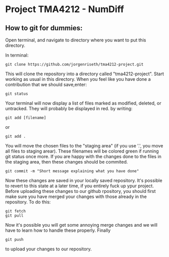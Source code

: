 # Project TMA4212 - NumDiff


## How  to git for dummies:
Open terminal, and navigate to directory where you want to put this directory.

In terminal:

```
git clone https://github.com/jorgenriseth/tma4212-project.git
```

This will clone the repository into a directory called "tma4212-project". Start working as usual in this directory. When you feel like you have done a contribution that we should save,enter:

```
git status 
```

Your terminal will now display a list of files marked as modified, deleted, or untracked. They will probably be displayed in red. by writing:

```
git add [filename]
```
or
```
git add .
```

You will move the chosen files to the "staging area" (if  you use '.', you move all files to staging arear). These filenames will be colored green if running git status once more. If you are happy with the changes done to the files in the staging area, then these changes should be commited.

```
git commit -m "Short message explaining what you have done"
```

Now these changes are saved in your locally saved repository. It's possible to revert to this state at a later time, if you entirely fuck up ypur project. Before uploading these changes to our github rpository, you should first make sure you have merged your changes with those already in the repository. To do this:

```
git fetch
git pull
```
Now it's possible you will get some annoying merge changes and we will have to learn how to handle these properly. Finally 

```
git push
```

to upload your changes to our repository.
